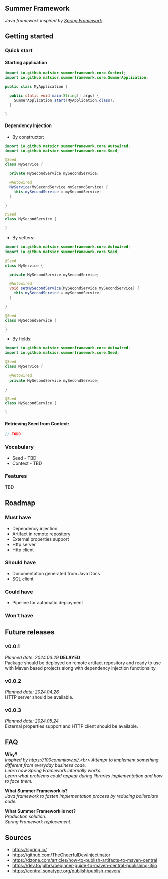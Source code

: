 ## Summer Framework
<i>Java framework inspired by [Spring Framework](https://spring.io).</i>

## Getting started
### Quick start

#### Starting application
```java
import io.github.matsior.summerframework.core.Context;
import io.github.matsior.summerframework.core.SummerApplication;

public class MyApplication {

  public static void main(String[] args) {
    SummerApplication.start(MyApplication.class);
  }

}
```

#### Dependency Injection

- By constructor:
```java
import io.github.matsior.summerframework.core.Autowired;
import io.github.matsior.summerframework.core.Seed;

@Seed
class MyService {

  private MySecondService mySecondService;

  @Autowired
  MyService(MySecondService mySecondService) {
    this.mySecondService = mySecondService;
  }

}

@Seed
class MySecondService {

}
```

- By setters:
```java
import io.github.matsior.summerframework.core.Autowired;
import io.github.matsior.summerframework.core.Seed;

@Seed
class MyService {

  private MySecondService mySecondService;

  @Autowired
  void setMySecondService(MySecondService mySecondService) {
    this.mySecondService = mySecondService;
  }

}

@Seed
class MySecondService {

}
```

- By fields:
```java
import io.github.matsior.summerframework.core.Autowired;
import io.github.matsior.summerframework.core.Seed;

@Seed
class MyService {

  @Autowired
  private MySecondService mySecondService;

}

@Seed
class MySecondService {

}
```

#### Retrieving Seed from Context:

```java
// TODO
```


### Vocabulary
- Seed - TBD
- Context - TBD

### Features
TBD

## Roadmap
### Must have
- Dependency injection
- Artifact in remote repository
- External properties support
- Http server
- Http client
### Should have
- Documentation generated from Java Docs
- SQL client
### Could have
- Pipeline for automatic deployment
### Won't have

## Future releases
### v0.0.1
<i>Planned date: 2024.03.29</i> <b>DELAYED</b><br>
Package should be deployed on remote artifact repository and ready to use with Maven based projects along with dependency injection functionality.

### v0.0.2
<i>Planned date: 2024.04.26</i><br>
HTTP server should be available.

### v0.0.3
<i>Planned date: 2024.05.24</i><br>
External properties support and HTTP client should be available.

## FAQ
<b>Why?</b><br>
<i>
Inspired by https://100commitow.pl/.<br>
Attempt to implement something different from everyday business code.<br>
Learn how Spring Framework internally works.<br>
Learn what problems could appear during libraries implementation and how to face them.<br>
</i>

<b>What Summer Framework is?</b><br>
<i>
Java framework to fasten implementation process by reducing boilerplate code.<br>
</i>

<b>What Summer Framework is not?</b><br>
<i>
Production solution.<br>
Spring Framework replacement.
</i>

## Sources
- https://spring.io/
- https://github.com/TheCheerfulDev/injectinator
- https://dzone.com/articles/how-to-publish-artifacts-to-maven-central
- https://dev.to/julbrs/beginner-guide-to-maven-central-publishing-3jio
- https://central.sonatype.org/publish/publish-maven/
